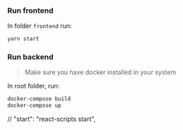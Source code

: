 ### Run frontend

In folder `frontend` run:

```bash
yarn start
```

 

### Run backend

> Make sure you have docker installed in your system

In root folder, run:

``` bash
docker-compose build
docker-compose up
```
// "start": "react-scripts start",

